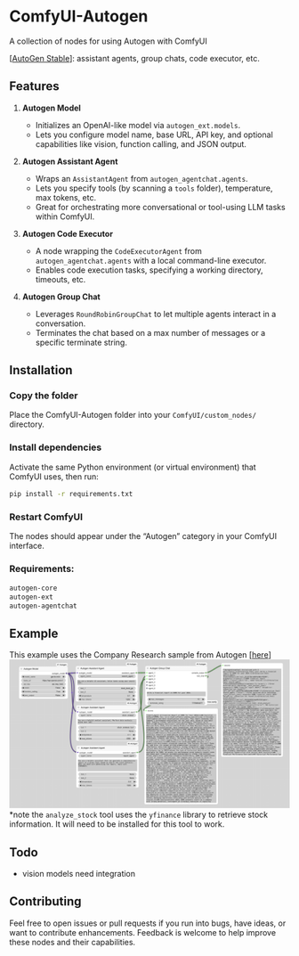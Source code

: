 # ComfyUI-Autogen
A collection of nodes for using Autogen with ComfyUI 

[[AutoGen Stable](https://microsoft.github.io/autogen/stable/)]: assistant agents, group chats, code executor, etc.

## Features

1. **Autogen Model**  
   - Initializes an OpenAI-like model via `autogen_ext.models`.  
   - Lets you configure model name, base URL, API key, and optional capabilities like vision, function calling, and JSON output.

2. **Autogen Assistant Agent**  
   - Wraps an `AssistantAgent` from `autogen_agentchat.agents`.  
   - Lets you specify tools (by scanning a `tools` folder), temperature, max tokens, etc.  
   - Great for orchestrating more conversational or tool-using LLM tasks within ComfyUI.

3. **Autogen Code Executor**  
   - A node wrapping the `CodeExecutorAgent` from `autogen_agentchat.agents` with a local command-line executor.  
   - Enables code execution tasks, specifying a working directory, timeouts, etc.

4. **Autogen Group Chat**  
   - Leverages `RoundRobinGroupChat` to let multiple agents interact in a conversation.  
   - Terminates the chat based on a max number of messages or a specific terminate string.

## Installation
### Copy the folder
Place the ComfyUI-Autogen folder into your `ComfyUI/custom_nodes/` directory.

### Install dependencies
Activate the same Python environment (or virtual environment) that ComfyUI uses, then run:

```bash
pip install -r requirements.txt
```

### Restart ComfyUI
The nodes should appear under the “Autogen” category in your ComfyUI interface.

### Requirements:
```text
autogen-core
autogen-ext
autogen-agentchat
```
## Example 
This example uses the Company Research sample from Autogen [[here](https://microsoft.github.io/autogen/stable/user-guide/agentchat-user-guide/examples/company-research.html)]
![Company Research Workflow](workflows/company_report_screenshot.png)
*note the `analyze_stock` tool uses the `yfinance` library to retrieve stock information. It will need to be installed for this tool to work.

## Todo
- vision models need integration

## Contributing
Feel free to open issues or pull requests if you run into bugs, have ideas, or want to contribute enhancements. Feedback is welcome to help improve these nodes and their capabilities.
